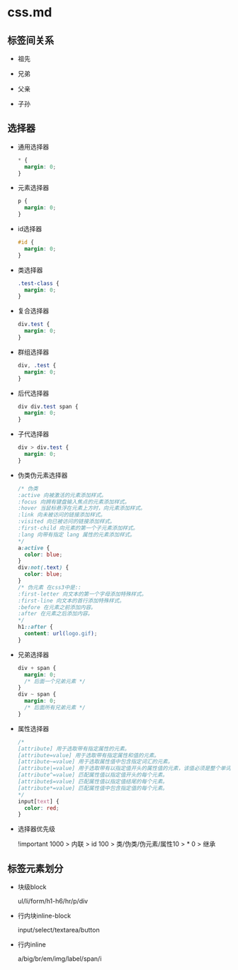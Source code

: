 # css.md

## 标签间关系

- 祖先

- 兄弟

- 父亲

- 子孙

## 选择器

- 通用选择器

  ```css
  * {
    margin: 0;
  }
  ```

- 元素选择器

  ```css
  p {
    margin: 0;
  }
  ```

- id选择器

  ```css
  #id {
    margin: 0;
  }
  ```

- 类选择器

  ```css
  .test-class {
    margin: 0;
  }
  ```

- 复合选择器

  ```css
  div.test {
    margin: 0;
  }
  ```

- 群组选择器

  ```css
  div, .test {
    margin: 0;
  }
  ```

- 后代选择器

  ```css
  div div.test span {
    margin: 0;
  }
  ```

- 子代选择器

  ```css
  div > div.test {
    margin: 0;
  }
  ```

- 伪类伪元素选择器

  ```css
  /* 伪类
  :active 向被激活的元素添加样式。
  :focus 向拥有键盘输入焦点的元素添加样式。
  :hover 当鼠标悬浮在元素上方时，向元素添加样式。
  :link 向未被访问的链接添加样式。
  :visited 向已被访问的链接添加样式。
  :first-child 向元素的第一个子元素添加样式。
  :lang 向带有指定 lang 属性的元素添加样式。
  */
  a:active {
    color: blue;
  }
  div:not(.text) {
    color: blue;
  }
  /* 伪元素 在css3中是::
  :first-letter 向文本的第一个字母添加特殊样式。
  :first-line 向文本的首行添加特殊样式。
  :before 在元素之前添加内容。
  :after 在元素之后添加内容。
  */
  h1::after {
    content: url(logo.gif);
  }
  ```

- 兄弟选择器

  ```css
  div + span {
    margin: 0;
    /* 后面一个兄弟元素 */
  }
  div ~ span {
    margin: 0;
    /* 后面所有兄弟元素 */
  }
  ```

- 属性选择器

  ```css
  /*
  [attribute] 用于选取带有指定属性的元素。
  [attribute=value] 用于选取带有指定属性和值的元素。
  [attribute~=value] 用于选取属性值中包含指定词汇的元素。
  [attribute|=value] 用于选取带有以指定值开头的属性值的元素，该值必须是整个单词。
  [attribute^=value] 匹配属性值以指定值开头的每个元素。
  [attribute$=value] 匹配属性值以指定值结尾的每个元素。
  [attribute*=value] 匹配属性值中包含指定值的每个元素。
  */
  input[text] {
    color: red;
  }
  ```

- 选择器优先级

  !important 1000 > 内联 > id 100 > 类/伪类/伪元素/属性10 > * 0 > 继承

## 标签元素划分

- 块级block

  ul/li/form/h1-h6/hr/p/div

- 行内块inline-block

  input/select/textarea/button

- 行内inline

  a/big/br/em/img/label/span/i
